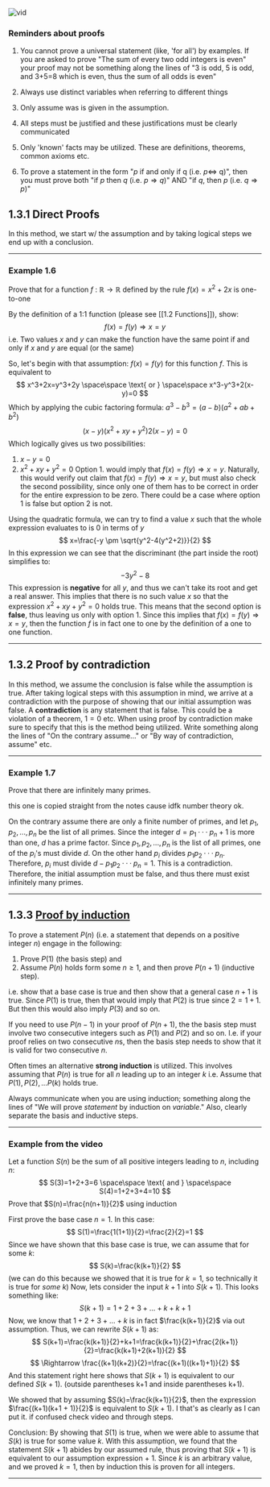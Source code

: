 ![vid](https://www.youtube.com/watch?v=sW823lmew64&list=PLciPFwfwQdT9QD6P62J6xBbrs2yJFP3RF&index=3)
### Reminders about proofs
1. You cannot prove a universal statement (like, 'for all') by examples. If you are asked to prove 
"The sum of every two odd integers is even" your proof may not be something along the lines of "3 is odd, 5 is odd, and 3+5=8 which is even, thus the sum of all odds is even"

2. Always use distinct variables when referring to different things

3. Only assume was is given in the assumption.

4. All steps must be justified and these justifications must be clearly communicated

5. Only 'known' facts may be utilized. These are definitions, theorems, common axioms etc.

6. To prove a statement in the form "$p$ if and only if q (i.e. $p \iff$ q)", then you must prove both "if $p$ then $q$ (i.e. $p \Rightarrow q$)" AND "if $q$, then $p$ (i.e. $q \Rightarrow p$)"

## 1.3.1 Direct Proofs
In this method, we start w/ the assumption and by taking logical steps we end up with a conclusion.
***
### Example 1.6
Prove that for a function $f \text{ : } \mathbb{R} \rightarrow \mathbb{R}$ defined by the rule $f(x)=x^2+2x$ is one-to-one

By the definition of a 1:1 function (please see [[1.2 Functions]]), show:
$$
f(x)=f(y) \Rightarrow x = y
$$
i.e. Two values $x$ and $y$ can make the function have the same point if and only if $x$ and $y$ are equal (or the same)

So, let's begin with that assumption: $f(x) = f(y)$ for this function $f$. This is equivalent to
$$
x^3+2x=y^3+2y \space\space \text{ or } \space\space x^3-y^3+2(x-y)=0
$$
Which by applying the cubic factoring formula: $a^3 - b^3 = (a-b)(a^2+ab+b^2)$ 
$$
(x-y)(x^2+xy+y^2)2(x-y) = 0 
$$
Which logically gives us two possibilities:
1. $x-y =0$
2. $x^2+xy+y^2 = 0$
Option 1. would imply that $f(x) = f(y) \Rightarrow x=y$. Naturally, this would verify out claim that $f(x) = f(y) \Rightarrow x=y$, but must also check the second possibility, since only one of them has to be correct in order for the entire expression to be zero. There could be a case where option 1 is false but option 2 is not.

Using the quadratic formula, we can try to find a value $x$ such that the whole expression evaluates to is 0 in terms of $y$
$$
x=\frac{-y \pm \sqrt{y^2-4(y^2+2)}}{2}
$$
In this expression we can see that the discriminant (the part inside the root) simplifies to:
$$
-3y^2-8
$$
This expression is **negative** for all $y$, and thus we can't take its root and get a real answer. This implies that there is no such value $x$ so that the expression $x^2+xy+y^2 = 0$ holds true. This means that the second option is **false**, thus leaving us only with option 1. Since this implies that $f(x)=f(y) \Rightarrow x=y$, then the function $f$ is in fact one to one by the definition of a one to one function.
***
## 1.3.2 Proof by contradiction
In this method, we assume the conclusion is false while the assumption is true. After taking logical steps with this assumption in mind, we arrive at a contradiction with the purpose of showing that our initial assumption was false. A **contradiction** is any statement that is false. This could be a violation of a theorem, $1=0$ etc. When using proof by contradiction make sure to specify that this is the method being utilized. Write something along the lines of "On the contrary assume..." or "By way of contradiction, assume" etc.
***
### Example 1.7 
Prove that there are infinitely many primes.

this one is copied straight from the notes cause idfk number theory ok.

On the contrary assume there are only a finite number of primes, and let $p_1, p_2, . . . , p_n$ be the list of all primes. Since the integer $d = p_1 · · · p_n + 1$ is more than one, $d$ has a prime factor. Since $p_1, p_2, . . . , p_n$ is the list of all primes, one of the $p_i$'s must divide $d$. On the other hand $p_i$ divides $p_1p_2 · · · p_n$. Therefore, $p_i$ must divide $d − p_1p_2 · · · p_n = 1$. This is a contradiction. Therefore, the initial assumption must be false, and thus there must exist infinitely many primes.
***
## 1.3.3 [Proof by induction](https://www.youtube.com/watch?v=wblW_M_HVQ8&ab_channel=KhanAcademy)
To prove a statement $P(n)$ (i.e. a statement that depends on a positive integer $n$) engage in the following:

1. Prove $P(1)$ (the basis step) and
2. Assume $P(n)$ holds form some $n \geq 1$, and then prove $P(n+1)$ (inductive step).

i.e. show that a base case is true and then show that a general case $n+1$ is true. Since $P(1)$ is true, then that would imply that $P(2)$ is true since $2 = 1+1$. But then this would also imply $P(3)$ and so on.

If you need to use $P(n-1)$ in your proof of $P(n+1)$, the the basis step must involve two consecutive integers such as $P(1)$ and $P(2)$ and so on. I.e. if your proof relies on two consecutive $n$s, then the basis step needs to show that it is valid for two consecutive $n$.

Often times an alternative **strong induction** is utilized. This involves assuming that $P(n)$ is true for all $n$ leading up to an integer $k$ i.e. Assume that $P(1), P(2), ... P(k)$ holds true.

Always communicate when you are using induction; something along the lines of "We will prove *statement* by induction on *variable*." Also, clearly separate the basis and inductive steps.
***
### Example from the video
Let a function $S(n)$ be the sum of all positive integers leading to $n$, including $n$:
$$
S(3)=1+2+3=6 \space\space \text{ and } \space\space S(4)=1+2+3+4=10
$$
Prove that $S(n)=\frac{n(n+1)}{2}$ using induction

First prove the base case $n=1$. In this case:
$$
S(1)=\frac{1(1+1)}{2}=\frac{2}{2}=1
$$
Since we have shown that this base case is true, we can assume that for some $k$:$$
S(k)=\frac{k(k+1)}{2}
$$(we can do this because we showed that it is true for $k=1$, so technically it is true for *some* $k$)
Now, lets consider the input $k+1$ into $S(k+1)$. This looks something like:
$$
S(k+1)=1+2+3+...+k+k+1
$$
Now, we know that $1+2+3+...+k$ is in fact $\frac{k(k+1)}{2}$ via out assumption. Thus, we can rewrite $S(k+1)$ as:
$$
S(k+1)=\frac{k(k+1)}{2}+k+1=\frac{k(k+1)}{2}+\frac{2(k+1)}{2}=\frac{k(k+1)+2(k+1)}{2}
$$
$$
\Rightarrow \frac{(k+1)(k+2)}{2}=\frac{(k+1)((k+1)+1)}{2}
$$
And this statement right here shows that $S(k+1)$ is equivalent to our defined $S(k+1)$. (outside parentheses k+1 and inside parentheses k+1).

We showed that by assuming $S(k)=\frac{k(k+1)}{2}$, then the expression $\frac{(k+1)(k+1 + 1)}{2}$ is equivalent to $S(k+1)$. I that's as clearly as I can put it. if confused check video and through steps.

Conclusion: By showing that $S(1)$ is true, when we were able to assume that $S(k)$ is true for some value $k$. With this assumption, we found that the statement $S(k+1)$ abides by our assumed rule, thus proving that $S(k+1)$ is equivalent to our assumption expression + 1. Since $k$ is an arbitrary value, and we proved $k = 1$, then by induction this is proven for all integers.
***
